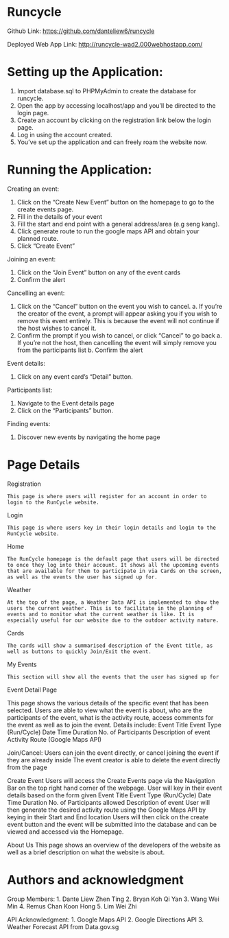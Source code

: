 # Runcycle


Github Link:
  https://github.com/danteliew6/runcycle

Deployed Web App Link:
  http://runcycle-wad2.000webhostapp.com/

# Setting up the Application:

  1. Import database.sql to PHPMyAdmin to create the database for runcycle.
  2. Open the app by accessing localhost/app and you’ll be directed to the login page.
  3. Create an account by clicking on the registration link below the login page.
  4. Log in using the account created.
  5. You’ve set up the application and can freely roam the website now.

# Running the Application:

Creating an event:
  1. Click on the “Create New Event” button on the homepage to go to the create events page.
  2. Fill in the details of your event
  3. Fill the start and end point with a general address/area (e.g seng kang). 
  4. Click generate route to run the google maps API and obtain your planned route.
  5. Click “Create Event”

Joining an event:
  1. Click on the “Join Event” button on any of the event cards
  2. Confirm the alert

Cancelling an event:
  1. Click on the “Cancel” button on the event you wish to cancel.
      a. If you’re the creator of the event, a prompt will appear asking you if you wish to remove this event entirely. This is because the event will not continue if the host             wishes to cancel it.
  2. Confirm the prompt if you wish to cancel, or click “Cancel” to go back
      a. If you’re not the host, then cancelling the event will simply remove you from the participants list
      b. Confirm the alert

Event details:
  1. Click on any event card’s “Detail” button.

Participants list:
  1. Navigate to the Event details page
  2. Click on the “Participants” button.
	
Finding events:
  1. Discover new events by navigating the home page


# Page Details

Registration

	This page is where users will register for an account in order to login to the RunCycle website.

Login

	This page is where users key in their login details and login to the RunCycle website.

Home

	The RunCycle homepage is the default page that users will be directed to once they log into their account. It shows all the upcoming events that are available for them to participate in via Cards on the screen, as well as the events the user has signed up for.

Weather

	At the top of the page, a Weather Data API is implemented to show the users the current weather. This is to facilitate in the planning of events and to monitor what the current weather is like. It is especially useful for our website due to the outdoor activity nature.

Cards

	The cards will show a summarised description of the Event title, as well as buttons to quickly Join/Exit the event.

My Events

	This section will show all the events that the user has signed up for

Event Detail Page

This page shows the various details of the specific event that has been selected. Users are able to view what the event is about, who are the participants of the event, what is the activity route, access comments for the event as well as to join the event.
Details include:
	Event Title
	Event Type (Run/Cycle)
	Date
	Time
	Duration
	No. of Participants
	Description of event
	Activity Route (Google Maps API)


Join/Cancel:
	Users can join the event directly, or cancel joining the event if they are already inside
	The event creator is able to delete the event directly from the page


Create Event
	Users will access the Create Events page via the Navigation Bar on the top right hand corner of the webpage.
	User will key in their event details based on the form given
		Event Title
		Event Type (Run/Cycle)
		Date
		Time
		Duration
		No. of Participants allowed
		Description of event
	User will then generate the desired activity route using the Google Maps API by keying in their Start and End location
	Users will then click on the create event button and the event will be submitted into the database and can be viewed and accessed via the Homepage.

About Us
	This page shows an overview of the developers of the website as well as a brief description on what the website is about.
	
	
	
# Authors and acknowledgment

Group Members:
	1. Dante Liew Zhen Ting
	2. Bryan Koh Qi Yan
	3. Wang Wei Min
	4. Remus Chan Koon Hong
	5. Lim Wei Zhi

API Acknowledgment:
	1. Google Maps API
	2. Google Directions API
	3. Weather Forecast API from Data.gov.sg


